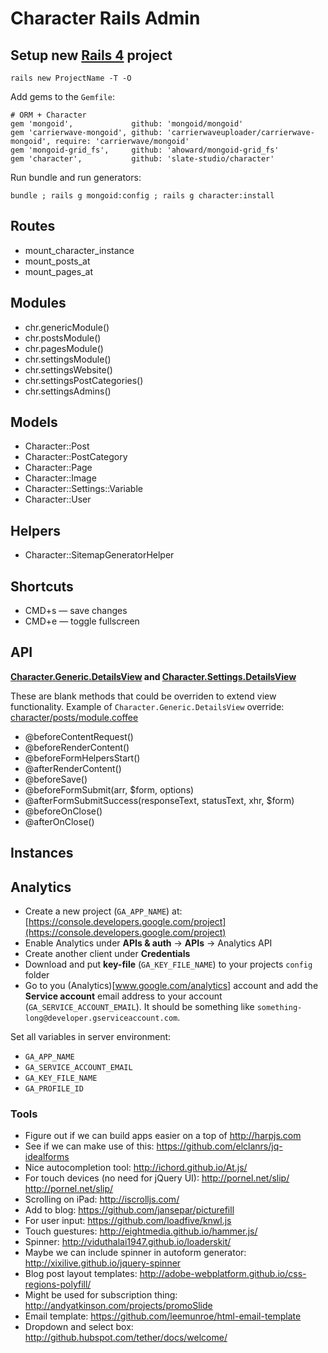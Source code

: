 # Character Rails Admin

## Setup new [Rails 4](http://rubyonrails.org) project

    rails new ProjectName -T -O

Add gems to the ```Gemfile```:

    # ORM + Character
    gem 'mongoid',             github: 'mongoid/mongoid'
    gem 'carrierwave-mongoid', github: 'carrierwaveuploader/carrierwave-mongoid', require: 'carrierwave/mongoid'
    gem 'mongoid-grid_fs',     github: 'ahoward/mongoid-grid_fs'
    gem 'character',           github: 'slate-studio/character'

Run bundle and run generators:

    bundle ; rails g mongoid:config ; rails g character:install

## Routes

- mount_character_instance
- mount_posts_at
- mount_pages_at

## Modules

- chr.genericModule()
- chr.postsModule()
- chr.pagesModule()
- chr.settingsModule()
- chr.settingsWebsite()
- chr.settingsPostCategories()
- chr.settingsAdmins()

## Models

- Character::Post
- Character::PostCategory
- Character::Page
- Character::Image
- Character::Settings::Variable
- Character::User

## Helpers

- Character::SitemapGeneratorHelper

## Shortcuts

- CMD+s — save changes
- CMD+e — toggle fullscreen

## API

**[Character.Generic.DetailsView](https://github.com/slate-studio/character/blob/master/app/assets/javascripts/character/generic/details.coffee) and [Character.Settings.DetailsView](https://github.com/slate-studio/character/blob/master/app/assets/javascripts/character/settings/details.coffee)**

These are blank methods that could be overriden to extend view functionality. Example of ```Character.Generic.DetailsView``` override: [character/posts/module.coffee](https://github.com/slate-studio/character/blob/master/app/assets/javascripts/character/posts/module.coffee)

- @beforeContentRequest()
- @beforeRenderContent()
- @beforeFormHelpersStart()
- @afterRenderContent()
- @beforeSave()
- @beforeFormSubmit(arr, $form, options)
- @afterFormSubmitSuccess(responseText, statusText, xhr, $form)
- @beforeOnClose()
- @afterOnClose()

## Instances

## Analytics

* Create a new project (```GA_APP_NAME```) at: [https://console.developers.google.com/project](https://console.developers.google.com/project)
* Enable Analytics under **APIs & auth** -> **APIs** -> Analytics API
* Create another client under **Credentials**
* Download and put **key-file** (```GA_KEY_FILE_NAME```) to your projects ```config``` folder
* Go to you (Analytics)[www.google.com/analytics] account and add the **Service account** email address to your account (```GA_SERVICE_ACCOUNT_EMAIL```). It should be something like ```something-long@developer.gserviceaccount.com```.

Set all variables in server environment:

- ```GA_APP_NAME```
- ```GA_SERVICE_ACCOUNT_EMAIL```
- ```GA_KEY_FILE_NAME```
- ```GA_PROFILE_ID```

### Tools

* Figure out if we can build apps easier on a top of http://harpjs.com
* See if we can make use of this: https://github.com/elclanrs/jq-idealforms
* Nice autocompletion tool: http://ichord.github.io/At.js/
* For touch devices (no need for jQuery UI): http://pornel.net/slip/ http://pornel.net/slip/
* Scrolling on iPad: http://iscrolljs.com/
* Add to blog: https://github.com/jansepar/picturefill
* For user input: https://github.com/loadfive/knwl.js
* Touch guestures: http://eightmedia.github.io/hammer.js/
* Spinner: http://viduthalai1947.github.io/loaderskit/
* Maybe we can include spinner in autoform generator: http://xixilive.github.io/jquery-spinner
* Blog post layout templates: http://adobe-webplatform.github.io/css-regions-polyfill/
* Might be used for subscription thing: http://andyatkinson.com/projects/promoSlide
* Email template: https://github.com/leemunroe/html-email-template
* Dropdown and select box: http://github.hubspot.com/tether/docs/welcome/